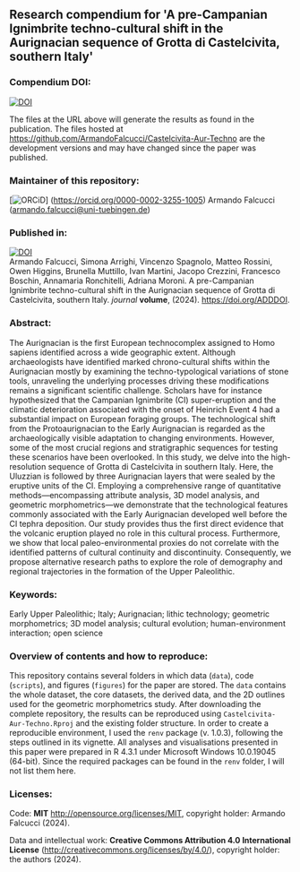 
## Research compendium for 'A pre-Campanian Ignimbrite techno-cultural shift in the Aurignacian sequence of Grotta di Castelcivita, southern Italy' 

### Compendium DOI:

[![DOI](https://zenodo.org/badge/DOI/ADDDOI.svg)](https://doi.org/ADDLINK)

The files at the URL above will generate the results as found in the publication. The files hosted at <https://github.com/ArmandoFalcucci/Castelcivita-Aur-Techno> are the development versions and may have changed since the paper was published.

### Maintainer of this repository:

[![ORCiD](https://img.shields.io/badge/ORCiD-0000--0002--3255--1005-green.svg)] (https://orcid.org/0000-0002-3255-1005) Armando Falcucci (<armando.falcucci@uni-tuebingen.de>) 

### Published in:

[![DOI](https://zenodo.org/badge/DOI/ADDDOI.svg)](https://doi.org/ADDDOI)  
Armando Falcucci, Simona Arrighi, Vincenzo Spagnolo, Matteo Rossini, Owen Higgins, Brunella Muttillo, Ivan Martini, Jacopo Crezzini, Francesco Boschin, Annamaria Ronchitelli, Adriana Moroni. A pre-Campanian Ignimbrite techno-cultural shift in the Aurignacian sequence of Grotta di Castelcivita, southern Italy. _journal_ __volume__, (2024). https://doi.org/ADDDOI.

### Abstract:

The Aurignacian is the first European technocomplex assigned to Homo sapiens identified across a wide geographic extent. Although archaeologists have identified marked chrono-cultural shifts within the Aurignacian mostly by examining the techno-typological variations of stone tools, unraveling the underlying processes driving these modifications remains a significant scientific challenge. Scholars have for instance hypothesized that the Campanian Ignimbrite (CI) super-eruption and the climatic deterioration associated with the onset of Heinrich Event 4 had a substantial impact on European foraging groups. The technological shift from the Protoaurignacian to the Early Aurignacian is regarded as the archaeologically visible adaptation to changing environments. However, some of the most crucial regions and stratigraphic sequences for testing these scenarios have been overlooked. In this study, we delve into the high-resolution sequence of Grotta di Castelcivita in southern Italy. Here, the Uluzzian is followed by three Aurignacian layers that were sealed by the eruptive units of the CI. Employing a comprehensive range of quantitative methods—encompassing attribute analysis, 3D model analysis, and geometric morphometrics—we demonstrate that the technological features commonly associated with the Early Aurignacian developed well before the CI tephra deposition. Our study provides thus the first direct evidence that the volcanic eruption played no role in this cultural process. Furthermore, we show that local paleo-environmental proxies do not correlate with the identified patterns of cultural continuity and discontinuity. Consequently, we propose alternative research paths to explore the role of demography and regional trajectories in the formation of the Upper Paleolithic.

### Keywords:

Early Upper Paleolithic; Italy; Aurignacian; lithic technology; geometric morphometrics; 3D model analysis; cultural evolution; human-environment interaction; open science

### Overview of contents and how to reproduce:

This repository contains several folders in which data (`data`), code (`scripts`), and figures (`figures`) for the paper are stored. The `data` contains the whole dataset, the core datasets, the derived data, and the 2D outlines used for the geometric morphometrics study. After downloading the complete repository, the results can be reproduced using `Castelcivita-Aur-Techno.Rproj` and the existing folder structure. In order to create a reproducible environment, I used the `renv` package (v. 1.0.3), following the steps outlined in its vignette. All analyses and visualisations presented in this paper were prepared in R 4.3.1 under Microsoft Windows 10.0.19045 (64-bit). Since the required packages can be found in the `renv` folder, I will not list them here.

### Licenses:

Code: __MIT__ <http://opensource.org/licenses/MIT>, copyright holder: Armando Falcucci (2024).

Data and intellectual work: __Creative Commons Attribution 4.0 International License__ (http://creativecommons.org/licenses/by/4.0/), copyright holder: the authors (2024).

